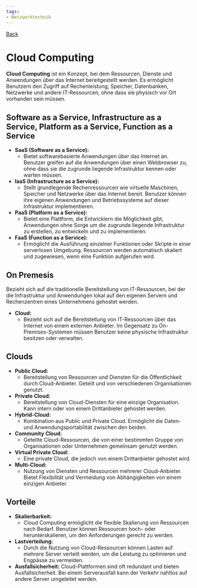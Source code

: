 ```yaml
---
tags:
- Netzwerktechnik
---
```

[Back](Uebersicht%20der%20Netzwerktechnik%20Themen.md)
# Cloud Computing
**Cloud Computing** ist ein Konzept, bei dem Ressourcen, Dienste und Anwendungen über das Internet bereitgestellt werden. Es ermöglicht Benutzern den Zugriff auf Rechenleistung, Speicher, Datenbanken, Netzwerke und andere IT-Ressourcen, ohne dass sie physisch vor Ort vorhanden sein müssen.

## Software as a Service, Infrastructure as a Service, Platform as a Service, Function as a Service
- **SaaS (Software as a Service):**
	- Bietet softwarebasierte Anwendungen über das Internet an. Benutzer greifen auf die Anwendungen über einen Webbrowser zu, ohne dass sie die zugrunde liegende Infrastruktur kennen oder warten müssen.
- **IaaS (Infrastructure as a Service):**
	- Stellt grundlegende Rechenressourcen wie virtuelle Maschinen, Speicher und Netzwerke über das Internet bereit. Benutzer können ihre eigenen Anwendungen und Betriebssysteme auf dieser Infrastruktur implementieren.
- **PaaS (Platform as a Service):**
	- Bietet eine Plattform, die Entwicklern die Möglichkeit gibt, Anwendungen ohne Sorge um die zugrunde liegende Infrastruktur zu erstellen, zu entwickeln und zu implementieren.
- **FaaS (Function as a Service):**
	- Ermöglicht die Ausführung einzelner Funktionen oder Skripte in einer serverlosen Umgebung. Ressourcen werden automatisch skaliert und zugewiesen, wenn eine Funktion aufgerufen wird.

## On Premesis
Bezieht sich auf die traditionelle Bereitstellung von IT-Ressourcen, bei der die Infrastruktur und Anwendungen lokal auf den eigenen Servern und Rechenzentren eines Unternehmens gehostet werden.
- **Cloud:**
	- Bezieht sich auf die Bereitstellung von IT-Ressourcen über das Internet von einem externen Anbieter. Im Gegensatz zu On-Premises-Systemen müssen Benutzer keine physische Infrastruktur besitzen oder verwalten.

## Clouds
- **Public Cloud:**
	- Bereitstellung von Ressourcen und Diensten für die Öffentlichkeit durch Cloud-Anbieter. Geteilt und von verschiedenen Organisationen genutzt.
- **Private Cloud:**
	- Bereitstellung von Cloud-Diensten für eine einzige Organisation. Kann intern oder von einem Drittanbieter gehostet werden.
- **Hybrid-Cloud:**
	- Kombination aus Public und Private Cloud. Ermöglicht die Daten- und Anwendungsportabilität zwischen den beiden.
- **Community Cloud:**
	- Geteilte Cloud-Ressourcen, die von einer bestimmten Gruppe von Organisationen oder Unternehmen gemeinsam genutzt werden.
- **Virtual Private Cloud:**
	- Eine private Cloud, die jedoch von einem Drittanbieter gehostet wird.
- **Multi-Cloud:**
	- Nutzung von Diensten und Ressourcen mehrerer Cloud-Anbieter. Bietet Flexibilität und Vermeidung von Abhängigkeiten von einem einzigen Anbieter.

## Vorteile
- **Skalierbarkeit:**
	- Cloud Computing ermöglicht die flexible Skalierung von Ressourcen nach Bedarf. Benutzer können Ressourcen hoch- oder herunterskalieren, um den Anforderungen gerecht zu werden.
- **Lastverteilung:**
	- Durch die Nutzung von Cloud-Ressourcen können Lasten auf mehrere Server verteilt werden, um die Leistung zu optimieren und Engpässe zu vermeiden.
- **Ausfallsicherheit:**
	Cloud-Plattformen sind oft redundant und bieten Ausfallsicherheit. Bei einem Serverausfall kann der Verkehr nahtlos auf andere Server umgeleitet werden.